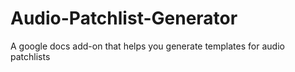 # Audio-Patchlist-Generator
A google docs add-on that helps you generate templates for audio patchlists
